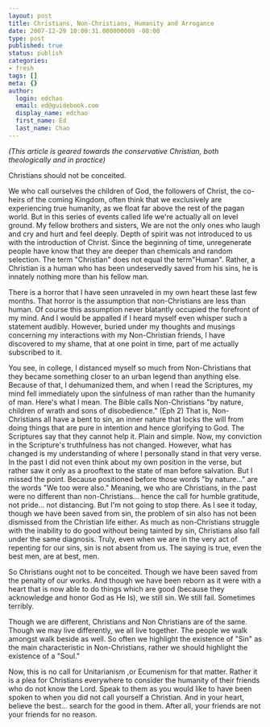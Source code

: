 ```yaml
---
layout: post
title: Christians, Non-Christians, Humanity and Arrogance
date: 2007-12-29 10:00:31.000000000 -08:00
type: post
published: true
status: publish
categories:
- fresh
tags: []
meta: {}
author:
  login: edchao
  email: ed@guidebook.com
  display_name: edchao
  first_name: Ed
  last_name: Chao
---
```

<p><i>(This article is geared towards the conservative Christian, both theologically and in practice)</i></p>
<p>Christians should not be conceited.</p>
<p>We who call ourselves the children of God, the followers of Christ, the co-heirs of the coming Kingdom, often think that we exclusively are experiencing true humanity, as we float far above the rest of the pagan world.  But in this series of events called life we're actually all on level ground.  My fellow brothers and sisters, We are not the only ones who laugh and cry and hurt and feel deeply.  Depth of spirit was not introduced to us with the introduction of Christ.  Since the beginning of time, unregenerate people have know that they are deeper than chemicals and random selection.  The term "Christian" does not equal the term"Human".  Rather, a Christian is a human who has been undeservedly saved from his sins, he is innately nothing more than his fellow man.</p>
<p>There is a horror that I have seen unraveled in my own heart these last few months.   That horror is the assumption that non-Christians are less than human.  Of course this assumption never blatantly occupied the forefront of my mind.  And I would be appalled if I heard myself even whisper such a statement audibly.  However, buried under my thoughts and musings concerning my interactions with my Non-Christian friends, I have discovered to my shame, that at one point in time, part of me actually subscribed to it.</p>
<p>You see, in college, I distanced myself so much from Non-Christians that they became something closer to an urban legend than anything else.  Because of that, I dehumanized them, and when I read the Scriptures, my mind fell immediately upon the sinfulness of man rather than the humanity of man.  Here's what I mean.  The Bible calls Non-Christians "by nature, children of wrath and sons of disobedience." (Eph 2)  That is, Non-Christians all have a bent to sin, an inner nature that locks the will from doing things that are pure in intention and hence glorifying to God.  The Scriptures say that they cannot help it.  Plain and simple. Now, my conviction in the Scripture's truthfulness has not changed.  However, what has changed is my understanding of where I personally stand in that very verse. In the past I did not even think about my own position in the verse, but rather saw it only as a prooftext to the state of man before salvation.  But I missed the point.  Because positioned before those words "by nature..." are the words "We too were also."  Meaning, we who are Christians, in the past were no different than non-Christians... hence the call for humble gratitude, not pride... not distancing.  But I'm not going to stop there.  As I see it today, though we have been saved from sin, the problem of sin also has not been dismissed from the Christian life either.  As much as non-Christians struggle with the inability to do good without being tainted by sin, Christians also fall under the same diagnosis.  Truly, even when we are in the very act of repenting for our sins, sin is not absent from us.  The saying is true, even the best men, are at best, men.</p>
<p>So Christians ought not to be conceited.  Though we have been saved from the penalty of our works.  And though we have been reborn as it were with a heart that is now able to do things which are good (because they acknowledge and honor God as He Is), we still sin.  We still fail. Sometimes terribly.</p>
<p>Though we are different, Christians and Non Christians are of the same.  Though we may live differently, we all live together.  The people we walk amongst walk beside as well. So often we highlight the existence of "Sin" as the main characteristic in Non-Christians, rather we should highlight the existence of a "Soul."</p>
<p>Now, this is no call for Unitarianism ,or Ecumenism for that matter.  Rather it is a plea for Christians everywhere to consider the humanity of their friends who do not know the Lord.  Speak to them as you would like to have been spoken to when you did not call yourself a Christian.  And in your heart, believe the best... search for the good in them.  After all, your friends are not your friends for no reason.</p>
